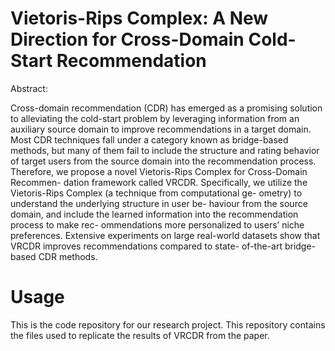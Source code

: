 # Vietoris-Rips Complex: A New Direction for Cross-Domain Cold-Start Recommendation

Abstract:

Cross-domain recommendation (CDR) has emerged as a promising solution to alleviating the cold-start problem by leveraging information from an auxiliary source domain to improve recommendations in a target domain. Most CDR techniques fall under a category known as bridge-based methods, but many of them fail to include the structure and rating behavior of target users from the source domain into the recommendation process. Therefore, we propose a novel Vietoris-Rips Complex for Cross-Domain Recommen- dation framework called VRCDR. Specifically, we utilize the Vietoris-Rips Complex (a technique from computational ge- ometry) to understand the underlying structure in user be- haviour from the source domain, and include the learned information into the recommendation process to make rec- ommendations more personalized to users’ niche preferences. Extensive experiments on large real-world datasets show that VRCDR improves recommendations compared to state- of-the-art bridge-based CDR methods.

# Usage

This is the code repository for our research project. This repository contains the files used to replicate the results of VRCDR from the paper. 
